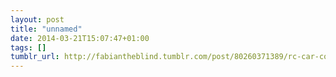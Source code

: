 ```yaml
---
layout: post
title: "unnamed"
date: 2014-03-21T15:07:47+01:00
tags: []
tumblr_url: http://fabiantheblind.tumblr.com/post/80260371389/rc-car-components-arduino-controlled-from
---
```

